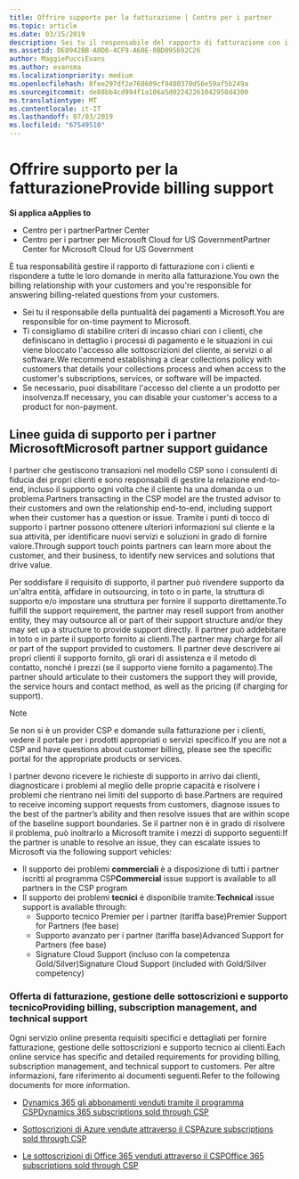```yaml
---
title: Offrire supporto per la fatturazione | Centro per i partner
ms.topic: article
ms.date: 03/15/2019
description: Sei tu il responsabile del rapporto di fatturazione con i tuoi clienti e devi rispondere a tutte le domande relative alla fatturazione che i clienti ti invieranno.
ms.assetid: DE0942BB-A0D0-4CF9-A60E-0BD095692C26
author: MaggiePucciEvans
ms.author: evansma
ms.localizationpriority: medium
ms.openlocfilehash: 8fee297df2e768609cf9480370d56e59af5b249a
ms.sourcegitcommit: de88bb4cd994f1a106a5d02242261042958d4300
ms.translationtype: MT
ms.contentlocale: it-IT
ms.lasthandoff: 07/03/2019
ms.locfileid: "67549510"
---
```

# <a name="provide-billing-support"></a><span data-ttu-id="cfb2a-103">Offrire supporto per la fatturazione</span><span class="sxs-lookup"><span data-stu-id="cfb2a-103">Provide billing support</span></span>

<span data-ttu-id="cfb2a-104">**Si applica a**</span><span class="sxs-lookup"><span data-stu-id="cfb2a-104">**Applies to**</span></span>

-  <span data-ttu-id="cfb2a-105">Centro per i partner</span><span class="sxs-lookup"><span data-stu-id="cfb2a-105">Partner Center</span></span>
-  <span data-ttu-id="cfb2a-106">Centro per i partner per Microsoft Cloud for US Government</span><span class="sxs-lookup"><span data-stu-id="cfb2a-106">Partner Center for Microsoft Cloud for US Government</span></span>


<span data-ttu-id="cfb2a-107">È tua responsabilità gestire il rapporto di fatturazione con i clienti e rispondere a tutte le loro domande in merito alla fatturazione.</span><span class="sxs-lookup"><span data-stu-id="cfb2a-107">You own the billing relationship with your customers and you're responsible for answering billing-related questions from your customers.</span></span>

-   <span data-ttu-id="cfb2a-108">Sei tu il responsabile della puntualità dei pagamenti a Microsoft.</span><span class="sxs-lookup"><span data-stu-id="cfb2a-108">You are responsible for on-time payment to Microsoft.</span></span>
-   <span data-ttu-id="cfb2a-109">Ti consigliamo di stabilire criteri di incasso chiari con i clienti, che definiscano in dettaglio i processi di pagamento e le situazioni in cui viene bloccato l'accesso alle sottoscrizioni del cliente, ai servizi o al software.</span><span class="sxs-lookup"><span data-stu-id="cfb2a-109">We recommend establishing a clear collections policy with customers that details your collections process and when access to the customer's subscriptions, services, or software will be impacted.</span></span>
-   <span data-ttu-id="cfb2a-110">Se necessario, puoi disabilitare l'accesso del cliente a un prodotto per insolvenza.</span><span class="sxs-lookup"><span data-stu-id="cfb2a-110">If necessary, you can disable your customer's access to a product for non-payment.</span></span>

## <a name="microsoft-partner-support-guidance"></a><span data-ttu-id="cfb2a-111">Linee guida di supporto per i partner Microsoft</span><span class="sxs-lookup"><span data-stu-id="cfb2a-111">Microsoft partner support guidance</span></span>

<span data-ttu-id="cfb2a-112">I partner che gestiscono transazioni nel modello CSP sono i consulenti di fiducia dei propri clienti e sono responsabili di gestire la relazione end-to-end, incluso il supporto ogni volta che il cliente ha una domanda o un problema.</span><span class="sxs-lookup"><span data-stu-id="cfb2a-112">Partners transacting in the CSP model are the trusted advisor to their customers and own the relationship end-to-end, including support when their customer has a question or issue.</span></span> <span data-ttu-id="cfb2a-113">Tramite i punti di tocco di supporto i partner possono ottenere ulteriori informazioni sul cliente e la sua attività, per identificare nuovi servizi e soluzioni in grado di fornire valore.</span><span class="sxs-lookup"><span data-stu-id="cfb2a-113">Through support touch points partners can learn more about the customer, and their business, to identify new services and solutions that drive value.</span></span>

<span data-ttu-id="cfb2a-114">Per soddisfare il requisito di supporto, il partner può rivendere supporto da un'altra entità, affidare in outsourcing, in toto o in parte, la struttura di supporto e/o impostare una struttura per fornire il supporto direttamente.</span><span class="sxs-lookup"><span data-stu-id="cfb2a-114">To fulfill the support requirement, the partner may resell support from another entity, they may outsource all or part of their support structure and/or they may set up a structure to provide support directly.</span></span>  <span data-ttu-id="cfb2a-115">Il partner può addebitare in toto o in parte il supporto fornito ai clienti.</span><span class="sxs-lookup"><span data-stu-id="cfb2a-115">The partner may charge for all or part of the support provided to customers.</span></span> <span data-ttu-id="cfb2a-116">Il partner deve descrivere ai propri clienti il supporto fornito, gli orari di assistenza e il metodo di contatto, nonché i prezzi (se il supporto viene fornito a pagamento).</span><span class="sxs-lookup"><span data-stu-id="cfb2a-116">The partner should articulate to their customers the support they will provide, the service hours and contact method, as well as the pricing (if charging for support).</span></span> 

>[!Note]
><span data-ttu-id="cfb2a-117">Se non si è un provider CSP e domande sulla fatturazione per i clienti, vedere il portale per i prodotti appropriati o servizi specifico.</span><span class="sxs-lookup"><span data-stu-id="cfb2a-117">If you are not a CSP and have questions about customer billing, please see the specific portal for the appropriate products or services.</span></span>

<span data-ttu-id="cfb2a-118">I partner devono ricevere le richieste di supporto in arrivo dai clienti, diagnosticare i problemi al meglio delle proprie capacità e risolvere i problemi che rientrano nei limiti del supporto di base.</span><span class="sxs-lookup"><span data-stu-id="cfb2a-118">Partners are required to receive incoming support requests from customers, diagnose issues to the best of the partner’s ability and then resolve issues that are within scope of the baseline support boundaries.</span></span> <span data-ttu-id="cfb2a-119">Se il partner non è in grado di risolvere il problema, può inoltrarlo a Microsoft tramite i mezzi di supporto seguenti:</span><span class="sxs-lookup"><span data-stu-id="cfb2a-119">If the partner is unable to resolve an issue, they can escalate issues to Microsoft via the following support vehicles:</span></span>

- <span data-ttu-id="cfb2a-120">Il supporto dei problemi **commerciali** è a disposizione di tutti i partner iscritti al programma CSP</span><span class="sxs-lookup"><span data-stu-id="cfb2a-120">**Commercial** issue support is available to all partners in the CSP program</span></span>
-   <span data-ttu-id="cfb2a-121">Il supporto dei problemi **tecnici** è disponibile tramite:</span><span class="sxs-lookup"><span data-stu-id="cfb2a-121">**Technical** issue support is available through:</span></span>
    -   <span data-ttu-id="cfb2a-122">Supporto tecnico Premier per i partner (tariffa base)</span><span class="sxs-lookup"><span data-stu-id="cfb2a-122">Premier Support for Partners (fee base)</span></span>
    -   <span data-ttu-id="cfb2a-123">Supporto avanzato per i partner (tariffa base)</span><span class="sxs-lookup"><span data-stu-id="cfb2a-123">Advanced Support for Partners (fee base)</span></span>
    -   <span data-ttu-id="cfb2a-124">Signature Cloud Support (incluso con la competenza Gold/Silver)</span><span class="sxs-lookup"><span data-stu-id="cfb2a-124">Signature Cloud Support (included with Gold/Silver competency)</span></span>

### <a name="providing-billing-subscription-management-and-technical-support"></a><span data-ttu-id="cfb2a-125">Offerta di fatturazione, gestione delle sottoscrizioni e supporto tecnico</span><span class="sxs-lookup"><span data-stu-id="cfb2a-125">Providing billing, subscription management, and technical support</span></span> 

<span data-ttu-id="cfb2a-126">Ogni servizio online presenta requisiti specifici e dettagliati per fornire fatturazione, gestione delle sottoscrizioni e supporto tecnico ai clienti.</span><span class="sxs-lookup"><span data-stu-id="cfb2a-126">Each online service has specific and detailed requirements for providing billing, subscription management, and technical support to customers.</span></span> <span data-ttu-id="cfb2a-127">Per altre informazioni, fare riferimento ai documenti seguenti.</span><span class="sxs-lookup"><span data-stu-id="cfb2a-127">Refer to the following documents for more information.</span></span>

-   [<span data-ttu-id="cfb2a-128">Dynamics 365 gli abbonamenti venduti tramite il programma CSP</span><span class="sxs-lookup"><span data-stu-id="cfb2a-128">Dynamics 365 subscriptions sold through CSP</span></span>](https://www.microsoftpartnercommunity.com/t5/CSP/Microsoft-Partner-Support-Guidance/m-p/5262#M30)

-   [<span data-ttu-id="cfb2a-129">Sottoscrizioni di Azure vendute attraverso il CSP</span><span class="sxs-lookup"><span data-stu-id="cfb2a-129">Azure subscriptions sold through CSP</span></span>](https://www.microsoftpartnercommunity.com/t5/CSP/Microsoft-Partner-Support-Guidance/m-p/5263#M31)

-   [<span data-ttu-id="cfb2a-130">Le sottoscrizioni di Office 365 venduti attraverso il CSP</span><span class="sxs-lookup"><span data-stu-id="cfb2a-130">Office 365 subscriptions sold through CSP</span></span>](https://www.microsoftpartnercommunity.com/t5/CSP/Microsoft-Partner-Support-Guidance/m-p/5264#M32)
 

